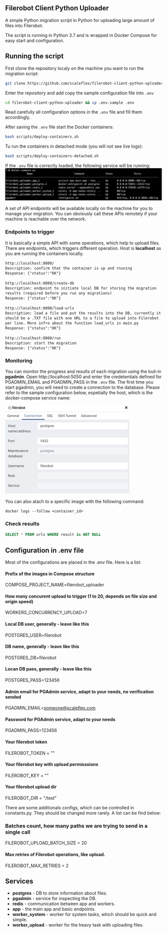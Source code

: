 ## Filerobot Client Python Uploader

A simple Python migration script in Python for uploading large amount of files into Filerobot.

The script is running in Python 3.7 and is wrapped in Docker Compose for easy start and configuration.

## Running the script
First clone the repository localy on the machine you want to run the migration script:
```bash
git clone https://github.com/scaleflex/filerobot-client-python-uploader.git
```

Enter the repository and add copy the sample configuration file into `.env`
```bash
cd filerobot-client-python-uploader && cp .env.sample .env
```

Read carefully all configuration options in the `.env` file and fill them accordingly.

After saving the `.env` file start the Docker containers:
```bash
bash scripts/deploy-containers.sh
```

Tu run the containers in detached mode (you will not see live logs):
```bash
bash scripts/deploy-containers-detached.sh
```

If the `.env` file is correctly loaded, the following service will be running:  
![docker compose ps](/docs/static/docker-compose-ps.png)

A set of API endpoints will be available locally on the machine for you to manage your migration. You can obviously call these APIs remotely if your machine is reachable over the network.

### Endpoints to trigger
It is basically a simple API with some operations, which help to upload files. There are endpoints, which triggers different operation.
Host is **localhost** as you are running the containers locally.
```
http://localhost:8000/
Description: confirm that the container is up and rnuning
Response: {"status":"OK"}

http://localhost:8000/create-db
Description: endpoint to initiate local DB for storing the migration results (required before you run any migrations)
Response: {"status":"OK"}

http://localhost:8000/load-urls
Description: load a file and put the results into the DB, currently it should be a .TXT file with one URL to a file to upload into Filerobot per line. More infro about the function load_urls in main.py
Response: {"status":"OK"}

http://localhost:8000/run
Description: start the migration
Response: {"status":"OK"}
```

### Monitoring
You can monitor the progress and results of each migration using the buil-in **pgadmin**.
Open http://localhost:5050 and enter the credetentials defined for PGADMIN_EMAIL and PGADMIN_PASS in the `.env` file.
The first time you start pgadmin, you will need to create a connection to the database.
Please refer to the sample configuration below, espetially the host, which is the docker-compose service name:

![PG admin config](/docs/static/pg-admin-config.png)

You can also atach to a specific image with the following command:
```
docker logs --follow <container_id>
```

### Check results
```sql
SELECT * FROM urls WHERE result is NOT NULL
```

## Configuration in .env file
Most of the configurations are placed in the .env file.
Here is a list:  
#### Prefix of the images in Compose structure
COMPOSE_PROJECT_NAME=filerobot_uploader

#### How many concurent upload to trigger (1 to 20, depends on file size and origin speed)
WORKERS_CONCURRENCY_UPLOAD=7

#### Local DB user, generally - leave like this
POSTGRES_USER=filerobot

#### DB name, generally - leave like this
POSTGRES_DB=filerobot

#### Locan DB pass, generally - leave like this
POSTGRES_PASS=123456

#### Admin email for PGAdmin service, adapt to your needs, no verification sended
PGADMIN_EMAIL=someone@scaleflex.com

#### Password for PGAdmin service, adapt to your needs
PGADMIN_PASS=123456

#### Your filerobot token
FILEROBOT_TOKEN = ""

#### Your filerobot key with upload permisssions
FILEROBOT_KEY = ""

#### Your filerobot upload dir
FILEROBOT_DIR = "/test"

There are some additionals configs, which can be controlled in constants.py. They should be changed more rarely.
A list can be find below:  
### Batches count, how many paths we are trying to send in a single call
FILEROBOT_UPLOAD_BATCH_SIZE = 20

#### Max retries of Filerobot operations, like upload.
FILEROBOT_MAX_RETRIES = 2

## Services
- **postgres** - DB to store information about files.
- **pgadmin** - service for inspecting the DB.
- **redis** - communication between app and workers.
- **app** - the main app and basic endpoints.
- **worker_system** - worker for system tasks, which should be quick and simple.
- **worker_upload** - worker for the heavy task with uploading files.



